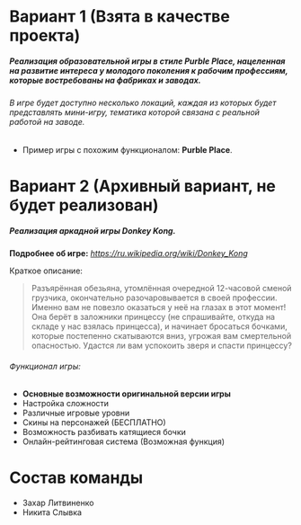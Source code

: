 # Вариант 1 (Взята в качестве проекта)
##### Реализация образовательной игры в стиле *Purble Place*, нацеленная на развитие интереса у молодого поколения к рабочим профессиям, которые востребованы на фабриках и заводах. 

###### В игре будет доступно несколько локаций, каждая из которых будет представлять мини-игру, тематика которой связана с реальной работой на заводе. 

- Пример игры с похожим функционалом: **Purble Place**.

# Вариант 2 (Архивный вариант, не будет реализован)

##### Реализация аркадной игры Donkey Kong.
**Подробнее об игре:** *https://ru.wikipedia.org/wiki/Donkey_Kong*

Краткое описание: 
> Разъярённая обезьяна, утомлённая очередной 12-часовой сменой грузчика, окончательно разочаровывается в своей профессии. Именно вам не повезло оказаться у неё на глазах в этот момент! Она берёт в заложники принцессу (не спрашивайте, откуда на складе у нас взялась принцесса), и начинает бросаться бочками, которые постепенно скатываются вниз, угрожая вам смертельной опасностью. Удастся ли вам успокоить зверя и спасти принцессу?


###### Функционал игры: 
- **Основные возможности оригинальной версии игры**
- Настройка сложности
- Различные игровые уровни
- Скины на персонажей (БЕСПЛАТНО)
- Возможность разбивать катящиеся бочки
- Онлайн-рейтинговая система (Возможная функция)


# Состав команды

- Захар Литвиненко
- Никита Слывка
